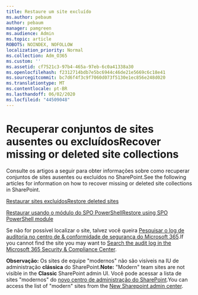 ```yaml
---
title: Restaure um site excluído
ms.author: pebaum
author: pebaum
manager: pamgreen
ms.audience: Admin
ms.topic: article
ROBOTS: NOINDEX, NOFOLLOW
localization_priority: Normal
ms.collection: Adm_O365
ms.custom: ''
ms.assetid: cf7521c3-97b4-465a-97eb-6c0a41338a30
ms.openlocfilehash: f2312714bdb7e5bc6944c46de21e5669c6c18e41
ms.sourcegitcommit: bc7d6f4f3c9f7060d073f5130e1ec856e248d020
ms.translationtype: MT
ms.contentlocale: pt-BR
ms.lasthandoff: 06/02/2020
ms.locfileid: "44509048"
---
```

# <a name="recover-missing-or-deleted-site-collections"></a><span data-ttu-id="4b100-102">Recuperar conjuntos de sites ausentes ou excluídos</span><span class="sxs-lookup"><span data-stu-id="4b100-102">Recover missing or deleted site collections</span></span>

<span data-ttu-id="4b100-103">Consulte os artigos a seguir para obter informações sobre como recuperar conjuntos de sites ausentes ou excluídos no SharePoint.</span><span class="sxs-lookup"><span data-stu-id="4b100-103">See the following articles for information on how to recover missing or deleted site collections in SharePoint.</span></span>

[<span data-ttu-id="4b100-104">Restaurar sites excluídos</span><span class="sxs-lookup"><span data-stu-id="4b100-104">Restore deleted sites</span></span>](https://docs.microsoft.com/sharepoint/restore-deleted-site-collection)

[<span data-ttu-id="4b100-105">Restaurar usando o módulo do SPO PowerShell</span><span class="sxs-lookup"><span data-stu-id="4b100-105">Restore using SPO PowerShell module</span></span>](https://support.office.com/article/Introduction-to-the-SharePoint-Online-Management-Shell-C16941C3-19B4-4710-8056-34C034493429)

<span data-ttu-id="4b100-106">Se não for possível localizar o site, talvez você queira [Pesquisar o log de auditoria no centro de &amp; conformidade de segurança do Microsoft 365](https://docs.microsoft.com/microsoft-365/compliance/search-the-audit-log-in-security-and-compliance).</span><span class="sxs-lookup"><span data-stu-id="4b100-106">If you cannot find the site you may want to [Search the audit log in the Microsoft 365 Security &amp; Compliance Center](https://docs.microsoft.com/microsoft-365/compliance/search-the-audit-log-in-security-and-compliance).</span></span>

<span data-ttu-id="4b100-107">**Observação:** Os sites de equipe "modernos" não são visíveis na IU de administração **clássica** do SharePoint.</span><span class="sxs-lookup"><span data-stu-id="4b100-107">**Note:** "Modern" team sites are not visible in the **Classic** SharePoint admin UI.</span></span> <span data-ttu-id="4b100-108">Você pode acessar a lista de sites "modernos" do [novo centro de administração do SharePoint](https://docs.microsoft.com/sharepoint/get-started-new-admin-center).</span><span class="sxs-lookup"><span data-stu-id="4b100-108">You can access the list of "modern" sites from the [New Sharepoint admin center](https://docs.microsoft.com/sharepoint/get-started-new-admin-center).</span></span>



